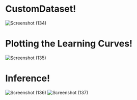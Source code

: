 # CustomDataset!

![Screenshot (134)](https://github.com/Ibrokhim7755/Classification_projects/assets/89033710/24efd3e3-c3db-4594-aa0b-ab6197c90cac)

# Plotting the Learning Curves!

![Screenshot (135)](https://github.com/Ibrokhim7755/Classification_projects/assets/89033710/f0ce222c-9dea-410a-afd3-091d91f31ca0)

# Inference!

![Screenshot (136)](https://github.com/Ibrokhim7755/Classification_projects/assets/89033710/0ad5129f-df19-4ec7-941b-a9ed6223bc61)
    ![Screenshot (137)](https://github.com/Ibrokhim7755/Classification_projects/assets/89033710/02c8ae0e-2cc3-4504-af58-c8499b99c10f)
